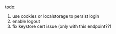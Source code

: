 todo:

1. use cookies or localstorage to persist login
2. enable logout
3. fix keystore cert issue (only with this endpoint??)
